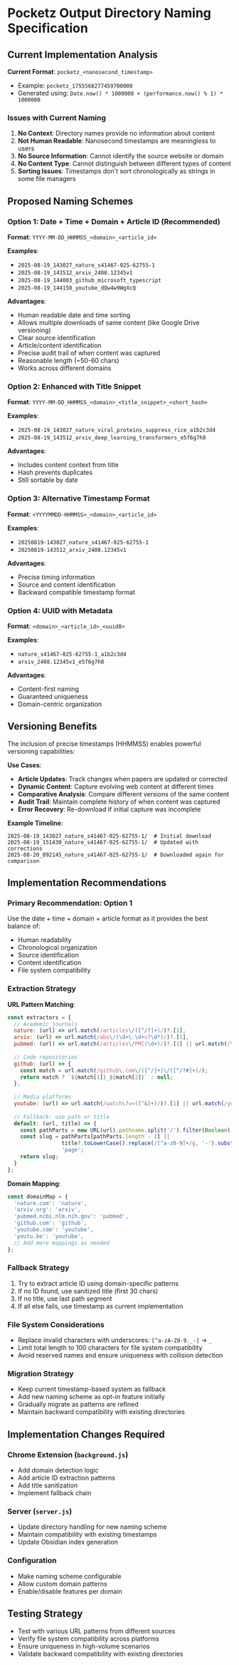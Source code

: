 # Pocketz Output Directory Naming Specification

## Current Implementation Analysis

**Current Format**: `pocketz_<nanosecond_timestamp>`
- Example: `pocketz_1755568277459700000`
- Generated using: `Date.now() * 1000000 + (performance.now() % 1) * 1000000`

### Issues with Current Naming
1. **No Context**: Directory names provide no information about content
2. **Not Human Readable**: Nanosecond timestamps are meaningless to users
3. **No Source Information**: Cannot identify the source website or domain
4. **No Content Type**: Cannot distinguish between different types of content
5. **Sorting Issues**: Timestamps don't sort chronologically as strings in some file managers

## Proposed Naming Schemes

### Option 1: Date + Time + Domain + Article ID (Recommended)
**Format**: `YYYY-MM-DD_HHMMSS_<domain>_<article_id>`

**Examples**:
- `2025-08-19_143027_nature_s41467-025-62755-1`
- `2025-08-19_143512_arxiv_2408.12345v1`
- `2025-08-19_144003_github_microsoft_typescript`
- `2025-08-19_144158_youtube_dQw4w9WgXcQ`

**Advantages**:
- Human readable date and time sorting
- Allows multiple downloads of same content (like Google Drive versioning)
- Clear source identification
- Article/content identification
- Precise audit trail of when content was captured
- Reasonable length (~50-60 chars)
- Works across different domains

### Option 2: Enhanced with Title Snippet
**Format**: `YYYY-MM-DD_HHMMSS_<domain>_<title_snippet>_<short_hash>`

**Examples**:
- `2025-08-19_143027_nature_viral_proteins_suppress_rice_a1b2c3d4`
- `2025-08-19_143512_arxiv_deep_learning_transformers_e5f6g7h8`

**Advantages**:
- Includes content context from title
- Hash prevents duplicates
- Still sortable by date

### Option 3: Alternative Timestamp Format
**Format**: `<YYYYMMDD-HHMMSS>_<domain>_<article_id>`

**Examples**:
- `20250819-143027_nature_s41467-025-62755-1`
- `20250819-143512_arxiv_2408.12345v1`

**Advantages**:
- Precise timing information
- Source and content identification
- Backward compatible timestamp format

### Option 4: UUID with Metadata
**Format**: `<domain>_<article_id>_<uuid8>`

**Examples**:
- `nature_s41467-025-62755-1_a1b2c3d4`
- `arxiv_2408.12345v1_e5f6g7h8`

**Advantages**:
- Content-first naming
- Guaranteed uniqueness
- Domain-centric organization

## Versioning Benefits

The inclusion of precise timestamps (HHMMSS) enables powerful versioning capabilities:

**Use Cases**:
- **Article Updates**: Track changes when papers are updated or corrected
- **Dynamic Content**: Capture evolving web content at different times
- **Comparative Analysis**: Compare different versions of the same content
- **Audit Trail**: Maintain complete history of when content was captured
- **Error Recovery**: Re-download if initial capture was incomplete

**Example Timeline**:
```
2025-08-19_143027_nature_s41467-025-62755-1/  # Initial download
2025-08-19_151430_nature_s41467-025-62755-1/  # Updated with corrections
2025-08-20_092145_nature_s41467-025-62755-1/  # Downloaded again for comparison
```

## Implementation Recommendations

### Primary Recommendation: Option 1
Use the date + time + domain + article format as it provides the best balance of:
- Human readability
- Chronological organization
- Source identification
- Content identification
- File system compatibility

### Extraction Strategy

**URL Pattern Matching**:
```javascript
const extractors = {
  // Academic journals
  nature: (url) => url.match(/articles\/([^/?]+)/)?.[1],
  arxiv: (url) => url.match(/abs\/(\d+\.\d+v?\d*)/)?.[1],
  pubmed: (url) => url.match(/articles\/PMC(\d+)/)?.[1] || url.match(/\/(\d+)\/?$/)?.[1],
  
  // Code repositories
  github: (url) => {
    const match = url.match(/github\.com\/([^/]+)\/([^/?#]+)/);
    return match ? `${match[1]}_${match[2]}` : null;
  },
  
  // Media platforms
  youtube: (url) => url.match(/watch\?v=([^&]+)/)?.[1] || url.match(/youtu\.be\/([^/?]+)/)?.[1],
  
  // Fallback: use path or title
  default: (url, title) => {
    const pathParts = new URL(url).pathname.split('/').filter(Boolean);
    const slug = pathParts[pathParts.length - 1] || 
                 title?.toLowerCase().replace(/[^a-z0-9]+/g, '-').substring(0, 30) ||
                 'page';
    return slug;
  }
};
```

**Domain Mapping**:
```javascript
const domainMap = {
  'nature.com': 'nature',
  'arxiv.org': 'arxiv',
  'pubmed.ncbi.nlm.nih.gov': 'pubmed',
  'github.com': 'github',
  'youtube.com': 'youtube',
  'youtu.be': 'youtube',
  // Add more mappings as needed
};
```

### Fallback Strategy
1. Try to extract article ID using domain-specific patterns
2. If no ID found, use sanitized title (first 30 chars)
3. If no title, use last path segment
4. If all else fails, use timestamp as current implementation

### File System Considerations
- Replace invalid characters with underscores: `[^a-zA-Z0-9._-]` → `_`
- Limit total length to 100 characters for file system compatibility
- Avoid reserved names and ensure uniqueness with collision detection

### Migration Strategy
- Keep current timestamp-based system as fallback
- Add new naming scheme as opt-in feature initially
- Gradually migrate as patterns are refined
- Maintain backward compatibility with existing directories

## Implementation Changes Required

### Chrome Extension (`background.js`)
- Add domain detection logic
- Add article ID extraction patterns
- Add title sanitization
- Implement fallback chain

### Server (`server.js`)
- Update directory handling for new naming scheme
- Maintain compatibility with existing timestamps
- Update Obsidian index generation

### Configuration
- Make naming scheme configurable
- Allow custom domain patterns
- Enable/disable features per domain

## Testing Strategy
- Test with various URL patterns from different sources
- Verify file system compatibility across platforms
- Ensure uniqueness in high-volume scenarios
- Validate backward compatibility with existing directories